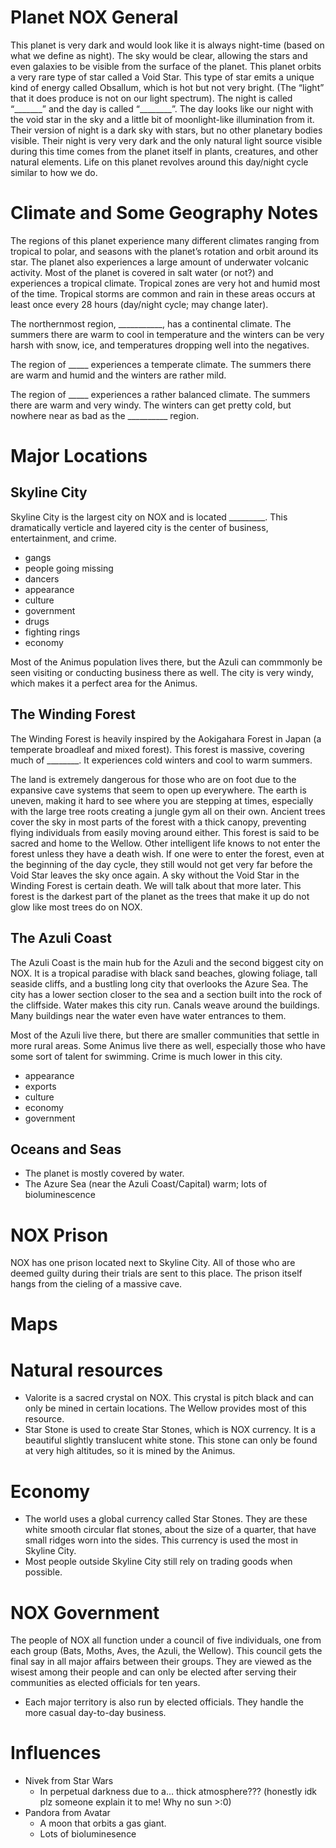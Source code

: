 # Planet NOX General

This planet is very dark and would look like it is always night-time (based on what we define as night). The sky would be clear, allowing the stars and even galaxies to be visible from the surface of the planet. This planet orbits a very rare type of star called a Void Star. This type of star emits a unique kind of energy called Obsallum, which is hot but not very bright. (The “light” that it does produce is not on our light spectrum). The night is called “_______” and the day is called “________”. The day looks like our night with the void star in the sky and a little bit of moonlight-like illumination from it. Their version of night is a dark sky with stars, but no other planetary bodies visible. Their night is very very dark and the only natural light source visible during this time comes from the planet itself in plants, creatures, and other natural elements. Life on this planet revolves around this day/night cycle similar to how we do. 



# Climate and Some Geography Notes
The regions of this planet experience many different climates ranging from tropical to polar, and seasons with the planet’s rotation and orbit around its star. The planet also experiences a large amount of underwater volcanic activity. Most of the planet is covered in salt water (or not?) and experiences a tropical climate. Tropical zones are very hot and humid most of the time. Tropical storms are common and rain in these areas occurs at least once every 28 hours (day/night cycle; may change later). 

The northernmost region, ___________, has a continental climate. The summers there are warm to cool in temperature and the winters can be very harsh with snow, ice, and temperatures dropping well into the negatives.

The region of _____ experiences a temperate climate. The summers there are warm and humid and the winters are rather mild. 

The region of _____ experiences a rather balanced climate. The summers there are warm and very windy. The winters can get pretty cold, but nowhere near as bad as the __________ region. 


# Major Locations

## Skyline City
Skyline City is the largest city on NOX and is located _________. This dramatically verticle and layered city is the center of business, entertainment, and crime.
- gangs
- people going missing
- dancers
- appearance
- culture
- government
- drugs
- fighting rings
- economy

Most of the Animus population lives there, but the Azuli can commmonly be seen visiting or conducting business there as well. The city is very windy, which makes it a perfect area for the Animus.

## The Winding Forest
The Winding Forest is heavily inspired by the Aokigahara Forest in Japan (a temperate broadleaf and mixed forest). This forest is massive, covering much of ________. It experiences cold winters and cool to warm summers. 

The land is extremely dangerous for those who are on foot due to the expansive cave systems that seem to open up everywhere. The earth is uneven, making it hard to see where you are stepping at times, especially with the large tree roots creating a jungle gym all on their own. Ancient trees cover the sky in most parts of the forest with a thick canopy, preventing flying individuals from easily moving around either. This forest is said to be sacred and home to the Wellow. Other intelligent life knows to not enter the forest unless they have a death wish. If one were to enter the forest, even at the beginning of the day cycle, they still would not get very far before the Void Star leaves the sky once again. A sky without the Void Star in the Winding Forest is certain death. We will talk about that more later. This forest is the darkest part of the planet as the trees that make it up do not glow like most trees do on NOX.


## The Azuli Coast
The Azuli Coast is the main hub for the Azuli and the second biggest city on NOX. It is a tropical paradise with black sand beaches, glowing foliage, tall seaside cliffs, and a bustling long city that overlooks the Azure Sea. The city has a lower section closer to the sea and a section built into the rock of the cliffside. Water makes this city run. Canals weave around the buildings. Many buildings near the water even have water entrances to them. 

Most of the Azuli live there, but there are smaller communities that settle in more rural areas. Some Animus live there as well, especially those who have some sort of talent for swimming. Crime is much lower in this city.
- appearance
- exports
- culture
- economy
- government


## Oceans and Seas
- The planet is mostly covered by water.
- The Azure Sea (near the Azuli Coast/Capital) warm; lots of bioluminescence


# NOX Prison
NOX has one prison located next to Skyline City. All of those who are deemed guilty during their trials are sent to this place. The prison itself hangs from the cieling of a massive cave. 




# Maps

# Natural resources
- Valorite is a sacred crystal on NOX. This crystal is pitch black and can only be mined in certain locations. The Wellow provides most of this resource.
- Star Stone is used to create Star Stones, which is NOX currency. It is a beautiful slightly translucent white stone. This stone can only be found at very high altitudes, so it is mined by the Animus. 


# Economy
- The world uses a global currency called Star Stones. They are these white smooth circular flat stones, about the size of a quarter, that have small ridges worn into the sides. This currency is used the most in Skyline City.
- Most people outside Skyline City still rely on trading goods when possible. 

# NOX Government
The people of NOX all function under a council of five individuals, one from each group (Bats, Moths, Aves, the Azuli, the Wellow). This council gets the final say in all major affairs between their groups. They are viewed as the wisest among their people and can only be elected after serving their communities as elected officials for ten years.
- Each major territory is also run by elected officials. They handle the more casual day-to-day business. 

# Influences
- Nivek from Star Wars
   - In perpetual darkness due to a… thick atmosphere???  (honestly idk plz someone explain it to me! Why no sun  >:0)
- Pandora from Avatar
   - A moon that orbits a gas giant.
   - Lots of bioluminesence 







